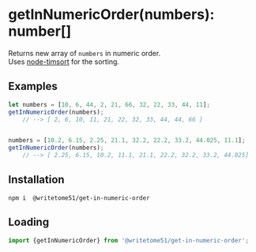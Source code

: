 # getInNumericOrder(numbers): number[]

Returns new array of `numbers` in numeric order.  
Uses [node-timsort](https://github.com/mziccard/node-timsort) for the sorting.


## Examples
```js
let numbers = [10, 6, 44, 2, 21, 66, 32, 22, 33, 44, 11];  
getInNumericOrder(numbers);  
    // --> [ 2, 6, 10, 11, 21, 22, 32, 33, 44, 44, 66 ]


numbers = [10.2, 6.15, 2.25, 21.1, 32.2, 22.2, 33.2, 44.025, 11.1];  
getInNumericOrder(numbers);  
    // --> [ 2.25, 6.15, 10.2, 11.1, 21.1, 22.2, 32.2, 33.2, 44.025]
```

## Installation
`npm i  @writetome51/get-in-numeric-order`

## Loading
```js
import {getInNumericOrder} from '@writetome51/get-in-numeric-order'; 
```

